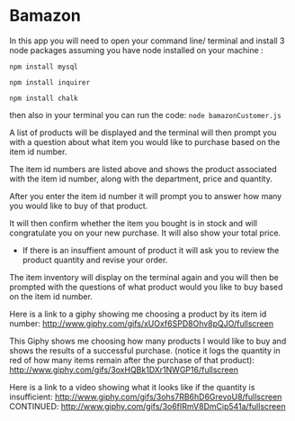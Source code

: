 # Bamazon

In this app you will need to open your command line/ terminal and install 3 node packages assuming you have node installed on your machine :
```
npm install mysql

npm install inquirer

npm install chalk
```

then also in your terminal you can run the code: ```node bamazonCustomer.js```

A list of products will be displayed and the terminal will then prompt you with a question about what item you would like to purchase based on the item id number.

The item id numbers are listed above and shows the product associated with the item id number, along with the department, price and quantity.

After you enter the item id number it will prompt you to answer how many you would like to buy of that product.

It will then confirm whether the item you bought is in stock and will congratulate you on your new purchase. It will also show your total price.

* If there is an insuffient amount of product it will ask you to review the product quantity and revise your order.

The item inventory will display on the terminal again and you will then be prompted with the questions of what product would you like to buy based on the item id number.

Here is a link to a giphy showing me choosing a product by its item id number: 
http://www.giphy.com/gifs/xUOxf6SPD8Ohv8pQJO/fullscreen

This Giphy shows me choosing how many products I would like to buy and shows the results of a successful purchase. (notice it logs the quantity in red of how many items remain after the purchase of that product):
http://www.giphy.com/gifs/3oxHQBk1DXr1NWGP16/fullscreen

Here is a link to a video showing what it looks like if the quantity is insufficient: http://www.giphy.com/gifs/3ohs7RB6hD6GrevoU8/fullscreen CONTINUED: http://www.giphy.com/gifs/3o6fIRmV8DmCip541a/fullscreen

